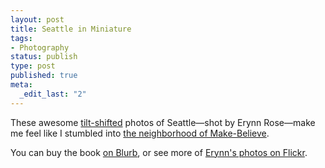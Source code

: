 ```yaml
--- 
layout: post
title: Seattle in Miniature
tags: 
- Photography
status: publish
type: post
published: true
meta: 
  _edit_last: "2"
---
```

These awesome <a href="http://en.wikipedia.org/wiki/Tilt-shift">tilt-shifted</a> photos of Seattle—shot by Erynn Rose—make me feel like I stumbled into <a href="http://en.wikipedia.org/wiki/Neighborhood_of_Make-Believe">the neighborhood of Make-Believe</a>.

You can buy the book <a href="http://www.blurb.com/books/446038">on Blurb</a>, or see more of <a href="http://flickr.com/people/fiveminutebreak/">Erynn's photos on Flickr</a>.

<a href="http://www.flickr.com/photos/fiveminutebreak/2343280451/in/set-72157603907932054/"><img src="http://farm3.static.flickr.com/2001/2343280451_d77711d778.jpg" alt="" /></a>
